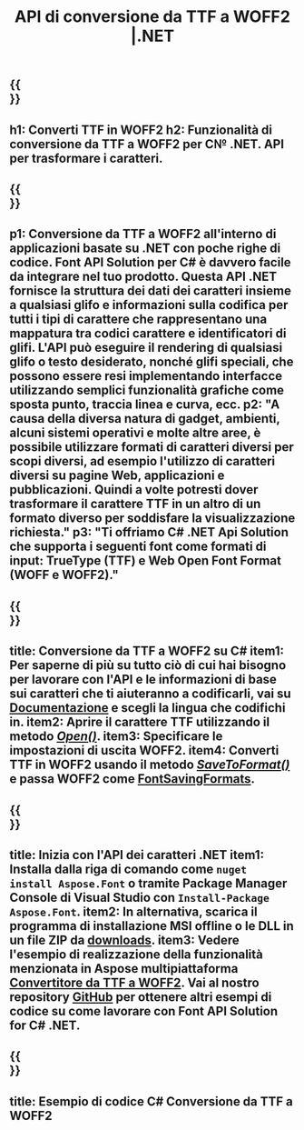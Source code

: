 ﻿---
translation: true
template: /_templates/conversion-child-net.md
title: API di conversione da TTF a WOFF2 |.NET
description: Converti TTF in WOFF2 utilizzando .NET API su Windows. Integra questa funzionalità nativa di conversione dei caratteri da TTF a WOFF2 nella tua soluzione.
keywords: da ttf a woff2 api, soluzione ttf2woff2, da ttf a woff2 net
url: /net/conversion/ttf-to-woff2/
family: font
platformtag: net
feature: conversion
otherformats: WOFF
---

{{<section banner>}}
---
h1: Converti TTF in WOFF2
h2: Funzionalità di conversione da TTF a WOFF2 per C№ .NET. API per trasformare i caratteri.
---

{{<section overview>}}
---
p1: Conversione da TTF a WOFF2 all'interno di applicazioni basate su .NET con poche righe di codice. Font API Solution per С# è davvero facile da integrare nel tuo prodotto. Questa API .NET fornisce la struttura dei dati dei caratteri insieme a qualsiasi glifo e informazioni sulla codifica per tutti i tipi di carattere che rappresentano una mappatura tra codici carattere e identificatori di glifi. L'API può eseguire il rendering di qualsiasi glifo o testo desiderato, nonché glifi speciali, che possono essere resi implementando interfacce utilizzando semplici funzionalità grafiche come sposta punto, traccia linea e curva, ecc.
p2: "A causa della diversa natura di gadget, ambienti, alcuni sistemi operativi e molte altre aree, è possibile utilizzare formati di caratteri diversi per scopi diversi, ad esempio l'utilizzo di caratteri diversi su pagine Web, applicazioni e pubblicazioni. Quindi a volte potresti dover trasformare il carattere TTF in un altro di un formato diverso per soddisfare la visualizzazione richiesta."
p3: "Ti offriamo С# .NET Api Solution che supporta i seguenti font come formati di input: TrueType (TTF) e Web Open Font Format (WOFF e WOFF2)."
---

{{<section feature1>}}
---
title: Conversione da TTF a WOFF2 su C#
item1: Per saperne di più su tutto ciò di cui hai bisogno per lavorare con l'API e le informazioni di base sui caratteri che ti aiuteranno a codificarli, vai su [Documentazione](https://docs.aspose.com/font/) e scegli la lingua che codifichi in.
item2: Aprire il carattere TTF utilizzando il metodo [*Open()*](https://reference.aspose.com/font/net/aspose.font/font/methods/open/index).
item3: Specificare le impostazioni di uscita WOFF2.
item4: Converti TTF in WOFF2 usando il metodo [*SaveToFormat()*](https://reference.aspose.com/font/net/aspose.font/font/methods/savetoformat) e passa WOFF2 come [FontSavingFormats](https://reference.aspose.com/font/net/aspose.font/fontsavingformats).
---

{{<section feature2>}}
---
title: Inizia con l'API dei caratteri .NET
item1: Installa dalla riga di comando come ```nuget install Aspose.Font``` o tramite Package Manager Console di Visual Studio con ```Install-Package Aspose.Font```.
item2: In alternativa, scarica il programma di installazione MSI offline o le DLL in un file ZIP da [downloads](https://downloads.aspose.com/font/net).
item3: Vedere l'esempio di realizzazione della funzionalità menzionata in Aspose  multipiattaforma  [Convertitore da TTF a WOFF2](https://products.aspose.app/font/conversion/ttf-to-woff2). Vai al nostro repository [GitHub](https://github.com/aspose-font/Aspose.Font-Documentation/tree/master/net-examples) per ottenere altri esempi di codice su come lavorare con Font API Solution for C# .NET.
---

{{<section codeexample>}}
---
title: Esempio di codice C# Conversione da TTF a WOFF2
---